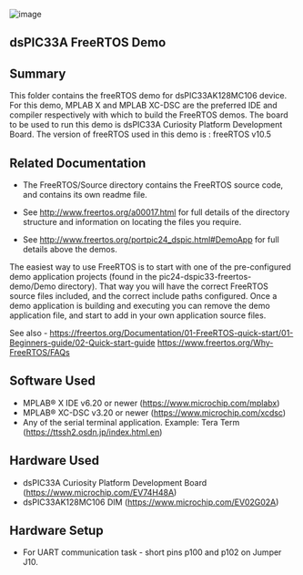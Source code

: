 ![image](../../../images/microchip.jpg) 

## dsPIC33A FreeRTOS Demo

## Summary

This folder contains the freeRTOS demo for dsPIC33AK128MC106 device. 
For this demo, MPLAB X and MPLAB XC-DSC are the preferred IDE and compiler respectively with which to build the FreeRTOS demos. 
The board to be used to run this demo is dsPIC33A Curiosity Platform Development Board.
The version of freeRTOS used in this demo is : freeRTOS v10.5

## Related Documentation

+ The FreeRTOS/Source directory contains the FreeRTOS source code, and contains
  its own readme file.

+ See http://www.freertos.org/a00017.html for full details of the directory 
  structure and information on locating the files you require.
  
+ See http://www.freertos.org/portpic24_dspic.html#DemoApp for full details above the demos.
  
The easiest way to use FreeRTOS is to start with one of the pre-configured demo 
application projects (found in the pic24-dspic33-freertos-demo/Demo directory).  That way you will
have the correct FreeRTOS source files included, and the correct include paths
configured.  Once a demo application is building and executing you can remove
the demo application file, and start to add in your own application source
files.

See also -
https://freertos.org/Documentation/01-FreeRTOS-quick-start/01-Beginners-guide/02-Quick-start-guide
https://www.freertos.org/Why-FreeRTOS/FAQs

## Software Used 

- MPLAB® X IDE v6.20 or newer (https://www.microchip.com/mplabx)
- MPLAB® XC-DSC v3.20 or newer (https://www.microchip.com/xcdsc) 
- Any of the serial terminal application. Example: Tera Term (https://ttssh2.osdn.jp/index.html.en)


## Hardware Used

- dsPIC33A Curiosity Platform Development Board (https://www.microchip.com/EV74H48A)
- dsPIC33AK128MC106 DIM (https://www.microchip.com/EV02G02A)

## Hardware Setup
- For UART communication task - short pins p100 and p102 on Jumper J10.

